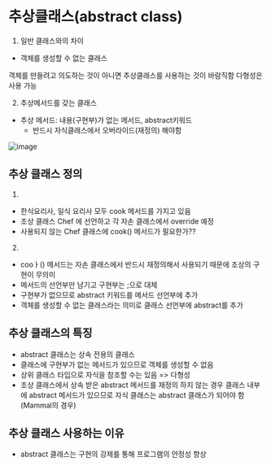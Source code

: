 # 추상클래스(abstract class)
1. 일반 클래스와의 차이 
- 객체를 생성할 수 없는 클래스

객체를 만들려고 의도하는 것이 아니면 추상클래스를 사용하는 것이 바람직함
다형성은 사용 가능

2. 추상메서드를 갖는 클래스
 - 추상 메서드: 내용(구현부)가 없는 메서드, abstract키워드
    - 반드시 자식클래스에서 오버라이드(재정의) 해야함

![image](https://user-images.githubusercontent.com/123134689/231618279-6b81c45a-c5c5-41c9-8bf9-c98a732031e2.png)

## 추상 클래스 정의
1.
- 한식요리사, 일식 요리사 모두 cook 메서드를 가지고 있음
- 조상 클래스 Chef 에 선언하고 각 자손 클래스에서 override 예정
- 사용되지 않는 Chef 클래스에 cook() 메서드가 필요한가??


2.
- cooㅏ() 메서드는 자손 클래스에서 반드시 재정의해서 사용되기 때문에 조상의 구현이 무의미
- 메서드의 선언부만 남기고 구현부는 ;으로 대체
- 구현부가 없으므로 abstract 키워드를 메서드 선언부에 추가
- 객체를 생성할 수 없는 클래스라는 의미로 클래스 선언부에 abstract를 추가

## 추상 클래스의 특징
- abstract 클래스는 상속 전용의 클래스
- 클래스에 구현부가 없는 메서드가 있으므로 객체를 생성할 수 없음
- 상위 클래스 타입으로 자식을 참조할 수는 있음 => 다형성
- 조상 클래스에서 상속 받은 abstract 메서드를 재정의 하지 않는 경우 클래스 내부에 abstract 메서드가 있으므로 자식 클래스는 abstract 클래스가 되어야 함 (Mammal의 경우)
  
## 추상 클래스 사용하는 이유
- abstract 클래스는 구현의 강제를 통해 프로그램의 안정성 향상